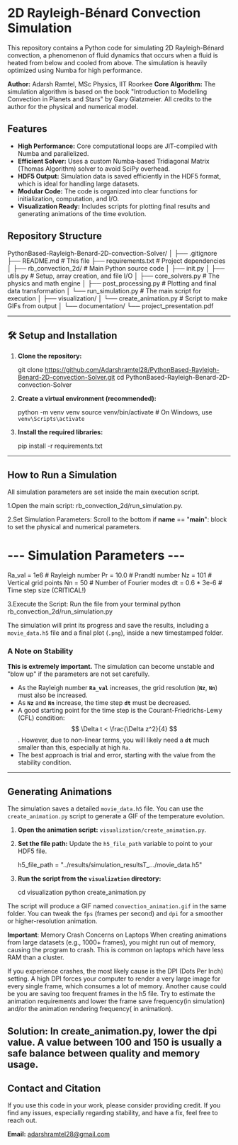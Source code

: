 # 2D Rayleigh-Bénard Convection Simulation

This repository contains a Python code for simulating 2D Rayleigh-Bénard convection, a phenomenon of fluid dynamics that occurs when a fluid is heated from below and cooled from above. The simulation is heavily optimized using Numba for high performance.

**Author:** Adarsh Ramtel, MSc Physics, IIT Roorkee
**Core Algorithm:** The simulation algorithm is based on the book "Introduction to Modelling Convection in Planets and Stars" by Gary Glatzmeier. All credits to the author for the physical and numerical model.




##  Features

* **High Performance:** Core computational loops are JIT-compiled with Numba and parallelized. 
* **Efficient Solver:** Uses a custom Numba-based Tridiagonal Matrix (Thomas Algorithm) solver to avoid SciPy overhead. 
* **HDF5 Output:** Simulation data is saved efficiently in the HDF5 format, which is ideal for handling large datasets. 
* **Modular Code:** The code is organized into clear functions for initialization, computation, and I/O.
* **Visualization Ready:** Includes scripts for plotting final results and generating animations of the time evolution. 



##  Repository Structure


PythonBased-Rayleigh-Benard-2D-convection-Solver/
│
├── .gitignore               
├── README.md                # This file
├── requirements.txt         # Project dependencies
│
├── rb_convection_2d/        # Main Python source code
│   ├── init.py
│   ├── utils.py             # Setup, array creation, and file I/O
│   ├── core_solvers.py      # The physics and math engine
│   ├── post_processing.py   # Plotting and final data transformation
│   └── run_simulation.py    # The main script for execution
│
├── visualization/
│   └── create_animation.py  # Script to make GIFs from output
│
└── documentation/
└── project_presentation.pdf 

---

## 🛠️ Setup and Installation

1.  **Clone the repository:**
    
    git clone https://github.com/Adarshramtel28/PythonBased-Rayleigh-Benard-2D-convection-Solver.git
    cd PythonBased-Rayleigh-Benard-2D-convection-Solver

2.  **Create a virtual environment (recommended):**
    
    python -m venv venv
    source venv/bin/activate  # On Windows, use `venv\Scripts\activate`
    

3.  **Install the required libraries:** 
    
    pip install -r requirements.txt
    

---

## How to Run a Simulation


All simulation parameters are set inside the main execution script.

1.Open the main script: rb_convection_2d/run_simulation.py.

2.Set Simulation Parameters: Scroll to the bottom if __name__ == "__main__": block to set the physical and numerical parameters.


# --- Simulation Parameters ---
Ra_val = 1e6      # Rayleigh number
Pr = 10.0         # Prandtl number
Nz = 101          # Vertical grid points
Nn = 50           # Number of Fourier modes
dt = 0.6 * 3e-6   # Time step size (CRITICAL!)


3.Execute the Script: Run the file from your terminal
python rb_convection_2d/run_simulation.py


The simulation will print its progress and save the results, including a `movie_data.h5` file and a final plot (`.png`), inside a new timestamped folder.

### A Note on Stability

**This is extremely important.** The simulation can become unstable and "blow up" if the parameters are not set carefully. 

* As the Rayleigh number **`Ra_val`** increases, the grid resolution (**`Nz`**, **`Nn`**) must also be increased. 
* As **`Nz`** and **`Nn`** increase, the time step **`dt`** must be decreased. 
* A good starting point for the time step is the Courant-Friedrichs-Lewy (CFL) condition: $$ \Delta t < \frac{\Delta z^2}{4} $$. However, due to non-linear terms, you will likely need a **`dt`** much smaller than this, especially at high `Ra`.
* The best approach is trial and error, starting with the value from the stability condition. 

---

##  Generating Animations

The simulation saves a detailed `movie_data.h5` file. You can use the `create_animation.py` script to generate a GIF of the temperature evolution. 

1.  **Open the animation script:** `visualization/create_animation.py`.

2.  **Set the file path:** Update the `h5_file_path` variable to point to your HDF5 file. 

    
    h5_file_path = "../results/simulation_resultsT_.../movie_data.h5"
    

3.  **Run the script from the `visualization` directory:**
    
    cd visualization
    python create_animation.py
    

The script will produce a GIF named `convection_animation.gif` in the same folder. You can tweak the `fps` (frames per second) and `dpi` for a smoother or higher-resolution animation. 

**Important**: Memory Crash Concerns on Laptops 
When creating animations from large datasets (e.g., 1000+ frames), you might run out of memory, causing the program to crash. This is common on laptops which have less RAM than a cluster.

If you experience crashes, the most likely cause is the DPI (Dots Per Inch) setting. A high DPI forces your computer to render a very large image for every single frame, which consumes a lot of memory.
Another cause could be you are saving too frequent frames in the h5 file. Try to estimate the animation requirements and lower the frame save frequency(in simulation) and/or the animation rendering frequency( in animation).

Solution: In create_animation.py, lower the dpi value. A value between 100 and 150 is usually a safe balance between quality and memory usage.
---

## Contact and Citation

If you use this code in your work, please consider providing credit.  If you find any issues, especially regarding stability, and have a fix, feel free to reach out. 

**Email:** adarshramtel28@gmail.com 
